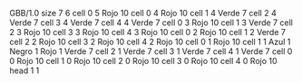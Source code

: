 <gs-board> GBB/1.0
size 7 6
cell 0 5 Rojo 10 
cell 0 4 Rojo 10 
cell 1 4 Verde 7 
cell 2 4 Verde 7 
cell 3 4 Verde 7 
cell 4 4 Verde 7 
cell 0 3 Rojo 10 
cell 1 3 Verde 7 
cell 2 3 Rojo 10 
cell 3 3 Rojo 10 
cell 4 3 Rojo 10 
cell 0 2 Rojo 10 
cell 1 2 Verde 7 
cell 2 2 Rojo 10 
cell 3 2 Rojo 10 
cell 4 2 Rojo 10 
cell 0 1 Rojo 10 
cell 1 1 Azul 1 Negro 1 Rojo 1 Verde 7 
cell 2 1 Verde 7 
cell 3 1 Verde 7 
cell 4 1 Verde 7 
cell 0 0 Rojo 10 
cell 1 0 Rojo 10 
cell 2 0 Rojo 10 
cell 3 0 Rojo 10 
cell 4 0 Rojo 10 
head 1 1
 </gs-board>